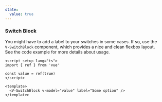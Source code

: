 ```yaml
---
state:
  value: true
---
```


### Switch Block

You might have to add a label to your switches in some cases.
If so, use the `V-SwitchBlock` component, which provides a nice and clean
flexbox layout. See the code example for more details about usage.

<!--code-->

```vue
<script setup lang="ts">
import { ref } from 'vue'

const value = ref(true)
</script>

<template>
  <V-SwitchBlock v-model="value" label="Some option" />
</template>
```

<!--/code-->

<!--example-->

<div>
  <V-SwitchBlock
    v-model="frontmatter.state.value"
    label="Some option"
  />
</div>

<!--/example-->
